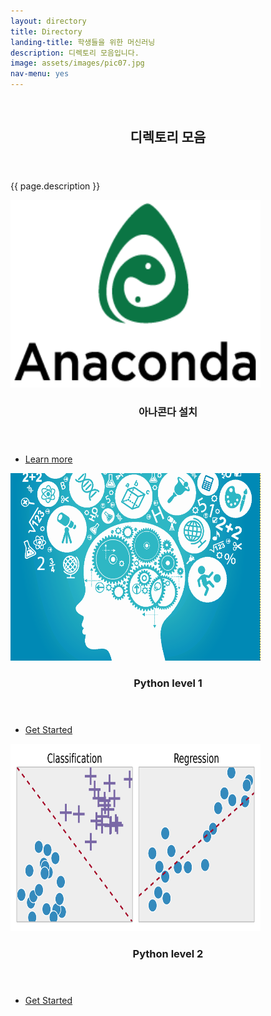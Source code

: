 ```yaml
---
layout: directory
title: Directory
landing-title: 학생들을 위한 머신러닝
description: 디렉토리 모음입니다.
image: assets/images/pic07.jpg
nav-menu: yes
---
```


<!-- Banner -->
<!-- Note: The "styleN" class below should match that of the header element. -->
<section id="banner" class="style2">
	<div class="inner">
		<span class="image">
			<img src="{{ site.baseurl }}/{{ page.image }}" alt="" />
		</span>
		<header class="major">
			<h1>디렉토리 모음</h1>
		</header>
		<div class="content">
			<p>{{ page.description }}</p>
		</div>
	</div>
</section>

<!-- Main -->
<div id="main">

<!-- One -->
<section id="one" class="spotlights">
	<section>
		<a href="https://waylight3.github.io/Machine-for-Learning-Site/2016/11/30/installconda.html" class="image">
			<img src="assets/images/anaconda.png" width="400" height="300" alt="" data-position="center center" />
		</a>
		<div class="content">
			<div class="inner">
				<header class="major">
					<h3>아나콘다 설치</h3>
				</header>
				<ul class="actions">
					<li><a href="https://waylight3.github.io/Machine-for-Learning-Site/2016/11/30/installconda.html" class="button">Learn more</a></li>
				</ul>
			</div>
		</div>
	</section>
	
</section>

<!-- Two -->
<section id="two" class="spotlights">
	<section>
		<a href="https://waylight3.github.io/Machine-for-Learning-Site/2016/11/29/Python.html" class="image">
			<img src="assets/images/python1.png" width="400" height="300" alt="" data-position="center center" />
		</a>
		<div class="content">
			<div class="inner">
				<header class="major">
					<h3>Python level 1</h3>
				</header>
				<ul class="actions">
			<li><a href="https://waylight3.github.io/Machine-for-Learning-Site/2016/11/29/Python.html" class="button next">Get Started</a></li>
				</ul>
			</div>
		</div>
	</section>
	
</section>

<!-- Three -->
<section id="three" class="spotlights">
	<section>
		<a href="https://waylight3.github.io/Machine-for-Learning-Site/2016/12/01/Python2.html" class="image">
			<img src="assets/images/ml.png" width="400" height="300" alt="" data-position="center center" />
		</a>
		<div class="content">
			<div class="inner">
				<header class="major">
					<h3>Python level 2</h3>
				</header>
				<ul class="actions">
			<li><a href="https://waylight3.github.io/Machine-for-Learning-Site/2016/12/01/Python2.html" class="button next">Get Started</a></li>
				</ul>
			</div>
		</div>
	</section>
	
</section>

</div>

